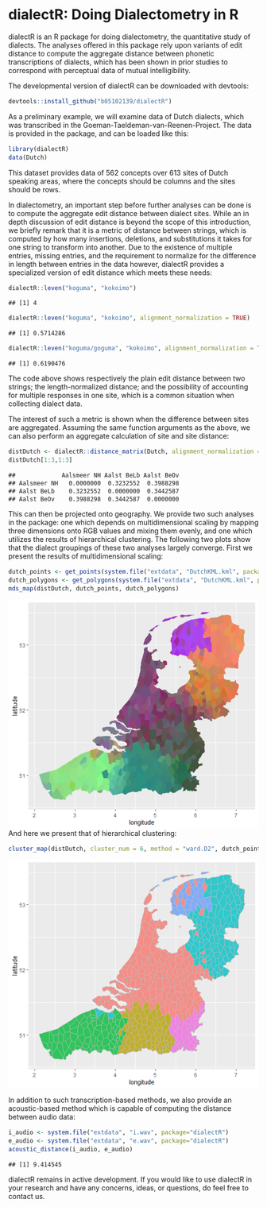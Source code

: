 dialectR: Doing Dialectometry in R
================

dialectR is an R package for doing dialectometry, the quantitative study
of dialects. The analyses offered in this package rely upon variants of
edit distance to compute the aggregate distance between phonetic
transcriptions of dialects, which has been shown in prior studies to
correspond with perceptual data of mutual intelligibility.

The developmental version of dialectR can be downloaded with devtools:

``` r
devtools::install_github("b05102139/dialectR")
```

As a preliminary example, we will examine data of Dutch dialects, which
was transcribed in the Goeman-Taeldeman-van-Reenen-Project. The data is
provided in the package, and can be loaded like this:

``` r
library(dialectR)
data(Dutch)
```

This dataset provides data of 562 concepts over 613 sites of Dutch
speaking areas, where the concepts should be columns and the sites
should be rows.

In dialectometry, an important step before further analyses can be done
is to compute the aggregate edit distance between dialect sites. While
an in depth discussion of edit distance is beyond the scope of this
introduction, we briefly remark that it is a metric of distance between
strings, which is computed by how many insertions, deletions, and
substitutions it takes for one string to transform into another. Due to
the existence of multiple entries, missing entries, and the requirement
to normalize for the difference in length between entries in the data
however, dialectR provides a specialized version of edit distance which
meets these needs:

``` r
dialectR::leven("koguma", "kokoimo")
```

    ## [1] 4

``` r
dialectR::leven("koguma", "kokoimo", alignment_normalization = TRUE)
```

    ## [1] 0.5714286

``` r
dialectR::leven("koguma/goguma", "kokoimo", alignment_normalization = TRUE, delim = "/")
```

    ## [1] 0.6190476

The code above shows respectively the plain edit distance between two
strings; the length-normalized distance; and the possibility of
accounting for multiple responses in one site, which is a common
situation when collecting dialect data.

The interest of such a metric is shown when the difference between sites
are aggregated. Assuming the same function arguments as the above, we
can also perform an aggregate calculation of site and site distance:

``` r
distDutch <- dialectR::distance_matrix(Dutch, alignment_normalization = TRUE)
distDutch[1:3,1:3]
```

    ##             Aalsmeer NH Aalst BeLb Aalst BeOv
    ## Aalsmeer NH   0.0000000  0.3232552  0.3988298
    ## Aalst BeLb    0.3232552  0.0000000  0.3442587
    ## Aalst BeOv    0.3988298  0.3442587  0.0000000

This can then be projected onto geography. We provide two such analyses
in the package: one which depends on multidimensional scaling by mapping
three dimensions onto RGB values and mixing them evenly, and one which
utilizes the results of hierarchical clustering. The following two plots
show that the dialect groupings of these two analyses largely converge.
First we present the results of multidimensional scaling:

``` r
dutch_points <- get_points(system.file("extdata", "DutchKML.kml", package="dialectR"))
dutch_polygons <- get_polygons(system.file("extdata", "DutchKML.kml", package="dialectR"))
mds_map(distDutch, dutch_points, dutch_polygons)
```

<img src="README_files/figure-gfm/unnamed-chunk-5-1.png" style="display: block; margin: auto;" />
And here we present that of hierarchical clustering:

``` r
cluster_map(distDutch, cluster_num = 6, method = "ward.D2", dutch_points, dutch_polygons)
```

<img src="README_files/figure-gfm/unnamed-chunk-6-1.png" style="display: block; margin: auto;" />

In addition to such transcription-based methods, we also provide an
acoustic-based method which is capable of computing the distance between
audio data:

``` r
i_audio <- system.file("extdata", "i.wav", package="dialectR")
e_audio <- system.file("extdata", "e.wav", package="dialectR")
acoustic_distance(i_audio, e_audio)
```

    ## [1] 9.414545

dialectR remains in active development. If you would like to use
dialectR in your research and have any concerns, ideas, or questions, do
feel free to contact us.

